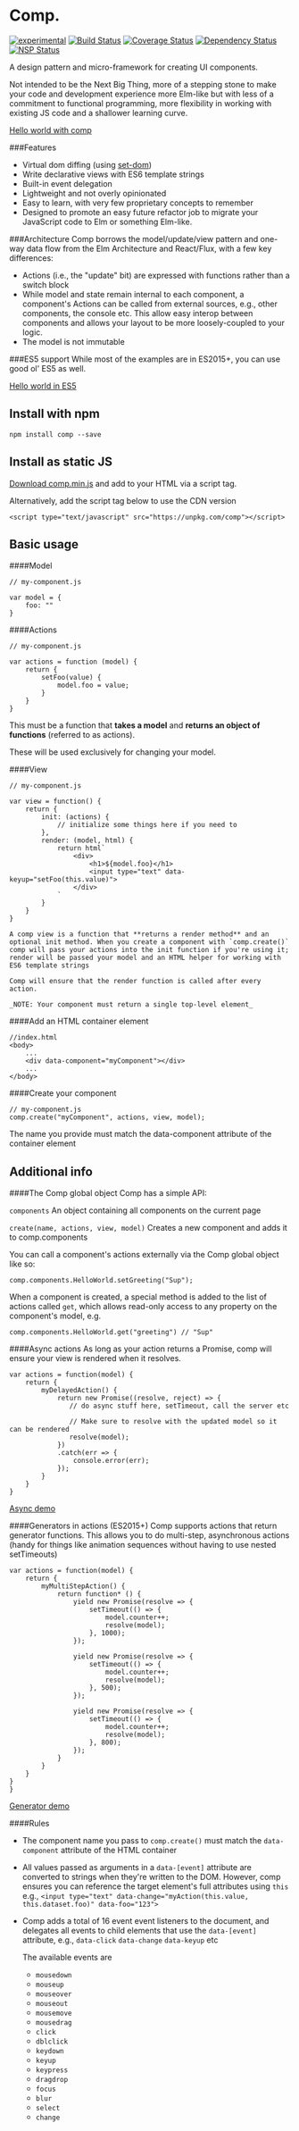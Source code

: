 Comp.
=====

[![experimental](http://hughsk.github.io/stability-badges/dist/experimental.svg)](http://github.com/hughsk/stability-badges)
[![Build Status](https://travis-ci.org/brendan-jefferis/comp.svg?branch=master)](https://travis-ci.org/brendan-jefferis/comp)
[![Coverage Status](https://coveralls.io/repos/github/brendan-jefferis/comp/badge.svg?branch=master)](https://coveralls.io/github/brendan-jefferis/comp?branch=master)
[![Dependency Status](https://gemnasium.com/badges/github.com/brendan-jefferis/comp.svg)](https://gemnasium.com/github.com/brendan-jefferis/comp)
[![NSP Status](https://nodesecurity.io/orgs/brendan-jefferis/projects/c309fea5-4d7e-4334-8729-7c8598f7662e/badge)](https://nodesecurity.io/orgs/brendan-jefferis/projects/c309fea5-4d7e-4334-8729-7c8598f7662e)

A design pattern and micro-framework for creating UI components.

Not intended to be the Next Big Thing, more of a stepping stone to make your code and development experience more Elm-like but with less of a commitment to functional programming, more flexibility in working with existing JS code and a shallower learning curve.

[Hello world with comp](http://codepen.io/brendan-jefferis/pen/dNdLRa?editors=1011)

###Features
- Virtual dom diffing (using [set-dom](https://www.npmjs.com/package/set-dom))
- Write declarative views with ES6 template strings
- Built-in event delegation
- Lightweight and not overly opinionated
- Easy to learn, with very few proprietary concepts to remember
- Designed to promote an easy future refactor job to migrate your JavaScript code to Elm or something Elm-like.

###Architecture
Comp borrows the model/update/view pattern and one-way data flow from the Elm Architecture and React/Flux, with a few key differences:

- Actions (i.e., the "update" bit) are expressed with functions rather than a switch block
- While model and state remain internal to each component, a component's Actions can be called
  from external sources, e.g., other components, the console etc. This allow easy interop
  between components and allows your layout to be more loosely-coupled to your logic.
- The model is not immutable

###ES5 support
While most of the examples are in ES2015+, you can use good ol' ES5 as well.

[Hello world in ES5](http://codepen.io/brendan-jefferis/pen/JWBjZr?editors=1010)


Install with npm
-----------

```
npm install comp --save
```

Install as static JS
----------

[Download comp.min.js](https://raw.githubusercontent.com/brendan-jefferis/comp/master/comp.min.js) and add to your HTML via a script tag.

Alternatively, add the script tag below to use the CDN version

```
<script type="text/javascript" src="https://unpkg.com/comp"></script>
```

Basic usage
-------

####Model

```
// my-component.js

var model = {
    foo: ""
}

```

####Actions

```
// my-component.js

var actions = function (model) {
	return {
		setFoo(value) {
			model.foo = value;
		}
	}
}
```

This must be a function that **takes a model** and **returns an object of functions** (referred to as actions).

These will be used exclusively for changing your model.

####View

```
// my-component.js

var view = function() {
    return {
        init: (actions) {
            // initialize some things here if you need to
        },
        render: (model, html) {
            return html`
                <div>
                    <h1>${model.foo}</h1>
                    <input type="text" data-keyup="setFoo(this.value)">
                </div>
            `
        }
    }
}

A comp view is a function that **returns a render method** and an optional init method. When you create a component with `comp.create()` comp will pass your actions into the init function if you're using it; render will be passed your model and an HTML helper for working with ES6 template strings

Comp will ensure that the render function is called after every action.

_NOTE: Your component must return a single top-level element_

```
####Add an HTML container element

```
//index.html
<body>
	...
	<div data-component="myComponent"></div>
	...
</body>
```

####Create your component

```
// my-component.js
comp.create("myComponent", actions, view, model);
```

The name you provide must match the data-component attribute of the container element

Additional info
---------------

####The Comp global object
Comp has a simple API:

`components`    An object containing all components on the current page

`create(name, actions, view, model)` Creates a new component and adds it to comp.components

You can call a component's actions externally via the Comp global object like so:

```
comp.components.HelloWorld.setGreeting("Sup");
```

When a component is created, a special method is added to the list of actions called `get`, which allows read-only
access to any property on the component's model, e.g.

```
comp.components.HelloWorld.get("greeting") // "Sup"
```

####Async actions
As long as your action returns a Promise, comp will ensure your view is rendered when it resolves.

```
var actions = function(model) {
    return {
        myDelayedAction() {
            return new Promise((resolve, reject) => {
               // do async stuff here, setTimeout, call the server etc

               // Make sure to resolve with the updated model so it can be rendered
               resolve(model); 
            })
            .catch(err => {
                console.error(err);
            });
        }
    }
}
``` 
[Async demo](http://codepen.io/brendan-jefferis/pen/VpBwKr)

####Generators in actions (ES2015+)
Comp supports actions that return generator functions. This allows you to do multi-step, asynchronous actions (handy for things like animation sequences without having to use nested setTimeouts)

```
var actions = function(model) {
    return {
        myMultiStepAction() {
            return function* () {
                yield new Promise(resolve => {
                    setTimeout(() => {
                        model.counter++;
                        resolve(model);
                    }, 1000);
                });

                yield new Promise(resolve => {
                    setTimeout(() => {
                        model.counter++;
                        resolve(model);
                    }, 500);
                });

                yield new Promise(resolve => {
                    setTimeout(() => {
                        model.counter++;
                        resolve(model);
                    }, 800);
                });
            }
        }
    }
}
}
```

[Generator demo](http://codepen.io/brendan-jefferis/pen/KWBppo?editors=1010)

####Rules
- The component name you pass to `comp.create()` must match the `data-component` attribute of the HTML container
- All values passed as arguments in a `data-[event]` attribute are converted to strings when they're written to the DOM. However, comp ensures you can reference the target element's full attributes using `this`
  e.g., `<input type="text" data-change="myAction(this.value, this.dataset.foo)" data-foo="123">`
- Comp adds a total of 16 event event listeners to the document, and delegates all events to child elements that use the `data-[event]` attribute, e.g., `data-click` `data-change` `data-keyup` etc

  The available events are
    - `mousedown`
    - `mouseup`
    - `mouseover`
    - `mouseout`
    - `mousemove`
    - `mousedrag`
    - `click`
    - `dblclick`
    - `keydown`
    - `keyup`
    - `keypress`
    - `dragdrop`
    - `focus`
    - `blur`
    - `select`
    - `change`
